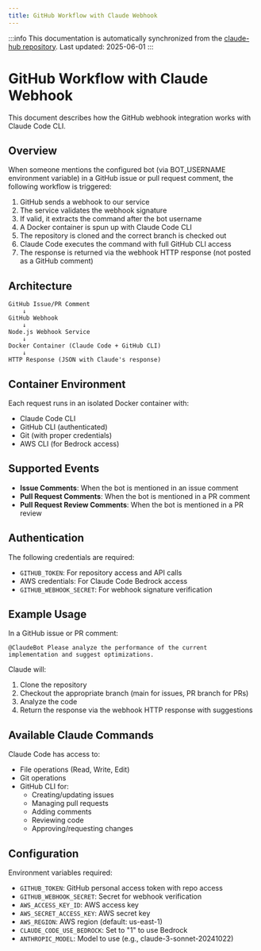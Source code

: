 ```yaml
---
title: GitHub Workflow with Claude Webhook
---
```


:::info
This documentation is automatically synchronized from the [claude-hub repository](https://github.com/intelligence-assist/claude-hub). 
Last updated: 2025-06-01
:::



# GitHub Workflow with Claude Webhook

This document describes how the GitHub webhook integration works with Claude Code CLI.

## Overview

When someone mentions the configured bot (via BOT_USERNAME environment variable) in a GitHub issue or pull request comment, the following workflow is triggered:

1. GitHub sends a webhook to our service
2. The service validates the webhook signature
3. If valid, it extracts the command after the bot username
4. A Docker container is spun up with Claude Code CLI
5. The repository is cloned and the correct branch is checked out
6. Claude Code executes the command with full GitHub CLI access
7. The response is returned via the webhook HTTP response (not posted as a GitHub comment)

## Architecture

```
GitHub Issue/PR Comment
    ↓
GitHub Webhook
    ↓
Node.js Webhook Service
    ↓
Docker Container (Claude Code + GitHub CLI)
    ↓
HTTP Response (JSON with Claude's response)
```

## Container Environment

Each request runs in an isolated Docker container with:
- Claude Code CLI
- GitHub CLI (authenticated)
- Git (with proper credentials)
- AWS CLI (for Bedrock access)

## Supported Events

- **Issue Comments**: When the bot is mentioned in an issue comment
- **Pull Request Comments**: When the bot is mentioned in a PR comment
- **Pull Request Review Comments**: When the bot is mentioned in a PR review

## Authentication

The following credentials are required:
- `GITHUB_TOKEN`: For repository access and API calls
- AWS credentials: For Claude Code Bedrock access
- `GITHUB_WEBHOOK_SECRET`: For webhook signature verification

## Example Usage

In a GitHub issue or PR comment:

```
@ClaudeBot Please analyze the performance of the current implementation and suggest optimizations.
```

Claude will:
1. Clone the repository
2. Checkout the appropriate branch (main for issues, PR branch for PRs)
3. Analyze the code
4. Return the response via the webhook HTTP response with suggestions

## Available Claude Commands

Claude Code has access to:
- File operations (Read, Write, Edit)
- Git operations
- GitHub CLI for:
  - Creating/updating issues
  - Managing pull requests
  - Adding comments
  - Reviewing code
  - Approving/requesting changes

## Configuration

Environment variables required:
- `GITHUB_TOKEN`: GitHub personal access token with repo access
- `GITHUB_WEBHOOK_SECRET`: Secret for webhook verification
- `AWS_ACCESS_KEY_ID`: AWS access key
- `AWS_SECRET_ACCESS_KEY`: AWS secret key
- `AWS_REGION`: AWS region (default: us-east-1)
- `CLAUDE_CODE_USE_BEDROCK`: Set to "1" to use Bedrock
- `ANTHROPIC_MODEL`: Model to use (e.g., claude-3-sonnet-20241022)